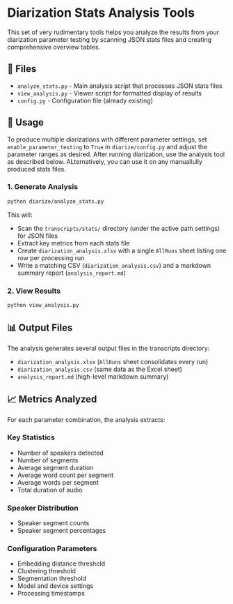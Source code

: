 # Diarization Stats Analysis Tools

This set of very rudimentary tools helps you analyze the results from your diarization parameter testing by scanning JSON stats files and creating comprehensive overview tables.

## 📁 Files

- `analyze_stats.py` - Main analysis script that processes JSON stats files
- `view_analysis.py` - Viewer script for formatted display of results  
- `config.py` - Configuration file (already existing)

## 🚀 Usage

To produce multiple diarizations with different parameter settings, set `enable_parameter_testing` to `True` in `diarize/config.py` and adjust the parameter ranges as desired. After running diarization, use the analysis tool as described below. ALternatively, you can use it on any manuallully produced stats files.

### 1. Generate Analysis

```bash
python diarize/analyze_stats.py
```

This will:
- Scan the `transcripts/stats/` directory (under the active path settings) for JSON files
- Extract key metrics from each stats file
- Create `diarization_analysis.xlsx` with a single `AllRuns` sheet listing one row per processing run
- Write a matching CSV (`diarization_analysis.csv`) and a markdown summary report (`analysis_report.md`)

### 2. View Results

```bash
python view_analysis.py
```

## 📊 Output Files

The analysis generates several output files in the transcripts directory:

- `diarization_analysis.xlsx` (`AllRuns` sheet consolidates every run)
- `diarization_analysis.csv` (same data as the Excel sheet)
- `analysis_report.md` (high-level markdown summary)


## 📈 Metrics Analyzed

For each parameter combination, the analysis extracts:

### Key Statistics
- Number of speakers detected
- Number of segments 
- Average segment duration
- Average word count per segment
- Average words per segment
- Total duration of audio

### Speaker Distribution 
- Speaker segment counts
- Speaker segment percentages

### Configuration Parameters
- Embedding distance threshold
- Clustering threshold 
- Segmentation threshold
- Model and device settings
- Processing timestamps



